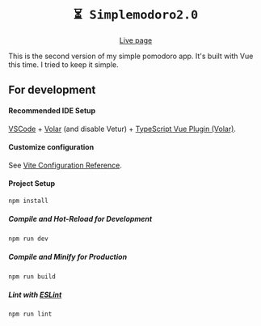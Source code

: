 <h1 align="center">
  <code>⏳️ Simplemodoro2.0</code>
</h1>

<p align="center">
  <a href="https://simplemodoro-2-0.pages.dev/">
    Live page
  </a>  
</p>

This is the second version of my simple pomodoro app. It's built with Vue this time. I tried to keep it simple.

## For development

#### Recommended IDE Setup

[VSCode](https://code.visualstudio.com/) + [Volar](https://marketplace.visualstudio.com/items?itemName=Vue.volar) (and disable Vetur) + [TypeScript Vue Plugin (Volar)](https://marketplace.visualstudio.com/items?itemName=Vue.vscode-typescript-vue-plugin).

#### Customize configuration

See [Vite Configuration Reference](https://vitejs.dev/config/).

#### Project Setup

```sh
npm install
```

##### Compile and Hot-Reload for Development

```sh
npm run dev
```

##### Compile and Minify for Production

```sh
npm run build
```

##### Lint with [ESLint](https://eslint.org/)

```sh
npm run lint
```
